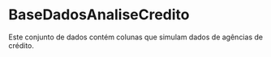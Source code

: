 # BaseDadosAnaliseCredito
Este conjunto de dados contém colunas que simulam dados de agências de crédito.
